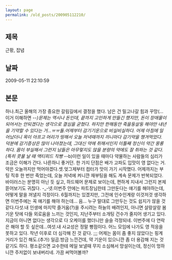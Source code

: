 ```yaml
---
layout: page
permalink: /old_posts/200905112210/
---
```


## 제목
근황, 잡념

## 날짜
2009-05-11 22:10:59

## 본문
하나.최근 올해의 가장 중요한 갈림길에서 결정을 했다. 남은 건 밀고나갈 힘과 꾸망(...이거 이해하면 -_-)문제는 역시나 돈인데, 끝까지 고민하게 만들긴 했지만, 돈이 장애물이 되어서는 안되겠다는 생각으로 결심을 굳혔다. 하지만 한해동안 죽을둥살둥 해야만 내년을 기약할 수 있다는 거...ㅠㅠ둘.어제부터 감기기운으로 비실비실하다. 어제 아침에 일어났더니 목이 아프고 머리가 띵해서 오늘 저녁때까지 끼니마다 감기약을 챙겨먹었다. 덕분에 감기증상은 많이 나아졌는데, 그대신 약에 취해서인지 이틀째 정신이 약간 몽롱하다. 몸이 부실해서 그런지 남들은 아무렇지도 않을 분량의 약에도 잘 취하는 것 같다. (특히 콧물 날 때 액티피드 직빵 -_-b)이런 일이 있을 때마다 약물하는 사람들의 심리가 조금은 이해가 간다. 나른하니 좋거던. 한 가지 단점은 배가 고파도 입맛이 영 없다는 거. 약은 오늘까지만 먹어야겠다.셋.엊그제부터 컴터가 맛이 가기 시작했다. 어제까지는 부팅 직후 한 번만 죽었는데, 오늘 저녁에 켜니깐 재부팅을 해도 계속 문제가 반복되었다. 바이러스는 분명히 아닌 듯 싶고, 하드웨어 문제로 보이는데, 편하게 지내서 그런지 본체 뜯어보기도 귀찮다. -_-넷.이번주 안에는 파트장님한테 그만둔다는 얘기를 해야하는데, 어떻게 말을 꺼낼지 걱정이다. 6월까지는 있겠지만, 그전에 인수인계랑 이것저것 생각하면 이번주에는 꼭 얘기를 해야 하는데... 음... 누구 말대로 그만두는 것도 쉽지가 않을 것 같다.다섯.내 인생에 마지막 즐거움(?)을 주시려는 하늘의 배려인지, 아니면 살랑살랑 봄기운 탓에 다들 외로움을 느끼는 것인지, 지난주부터 소개팅 건수가 줄지어 생기고 있다. 지금이 아니면 없다는 생각으로 다 오케이를 했더니만 슬슬 걱정되네. 이번주에 다 연락은 해야 할 듯 싶은데...여섯.내 사교성은 정말 빵점이다. 어느 모임에 나가도 영 적응을 못하고 있다. 작년 이후로 더 심각해 진 것 같다. ;;; 어제는 몸이 좀 좋지 않았다는 핑계거리가 있긴 해도.(추가) 일곱.방금 느낀건데, 약 기운이 있으니깐 좀 더 용감해 지는 것 같기도 하다. 평소같으면 교수한테 메일 보낼때 무지 소심해서 망설이는데, 정신이 멍하니깐 주저없이 보내버리네. 가끔 써먹어볼까?